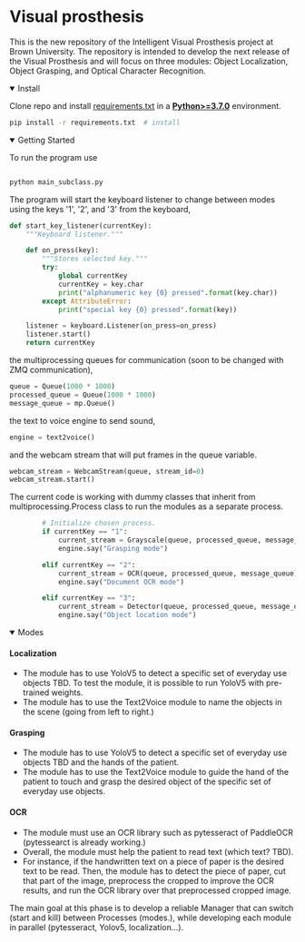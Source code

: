 # Visual prosthesis

This is the new repository of the Intelligent Visual Prosthesis project at Brown University.
The repository is intended to develop the next release of the Visual Prosthesis and will focus on three
modules: Object Localization, Object Grasping, and Optical Character Recognition.

    
<details open>
<summary>Install</summary>

Clone repo and install [requirements.txt](https://github.com/BrownVisualProsthesisProject/Visual_prosthesis/blob/main/requirements.txt) in a
[**Python>=3.7.0**](https://www.python.org/) environment.

```bash
pip install -r requirements.txt  # install
```

</details>

<details open>
<summary>Getting Started</summary>

To run the program use

```bash

python main_subclass.py

```


The program will start the keyboard listener to change between modes using the keys '1', '2', and '3' from the keyboard,


```python
def start_key_listener(currentKey):
    """Keyboard listener."""

    def on_press(key):
        """Stores selected key."""
        try:
            global currentKey
            currentKey = key.char
            print("alphanumeric key {0} pressed".format(key.char))
        except AttributeError:
            print("special key {0} pressed".format(key))

    listener = keyboard.Listener(on_press=on_press)
    listener.start()
    return currentKey
```

the multiprocessing queues for communication (soon to be changed with ZMQ communication),

```python
queue = Queue(1000 * 1000)
processed_queue = Queue(1000 * 1000)
message_queue = mp.Queue()
```

the text to voice engine to send sound,

```python
engine = text2voice()
```

and the webcam stream that will put frames in the queue variable.

```python
webcam_stream = WebcamStream(queue, stream_id=0)
webcam_stream.start()
```

The current code is working with dummy classes that inherit from multiprocessing.Process class to run the modules as a separate process.

```python
        # Initialize chosen process.
        if currentKey == "1":
            current_stream = Grayscale(queue, processed_queue, message_queue)
            engine.say("Grasping mode")

        elif currentKey == "2":
            current_stream = OCR(queue, processed_queue, message_queue)
            engine.say("Document OCR mode")

        elif currentKey == "3":
            current_stream = Detector(queue, processed_queue, message_queue)
            engine.say("Object location mode")
```

</details>

<details open>
<summary>Modes</summary>
    
#### Localization
+ The module has to use YoloV5 to detect a specific set of everyday use objects TBD. To test the module, it is possible to
run YoloV5 with pre-trained weights. 
+ The module has to use the Text2Voice module to name the objects in the scene (going from left to right.)
    
#### Grasping
+ The module has to use YoloV5 to detect a specific set of everyday use objects TBD and the hands of the patient. 
+ The module has to use the Text2Voice module to guide the hand of the patient to touch and grasp the desired object of the specific set of everyday use objects.
    
#### OCR
+ The module must use an OCR library such as pytesseract of PaddleOCR (pytessearct is already working.)
+ Overall, the module must help the patient to read text (which text? TBD).
+ For instance, if the handwritten text on a piece of paper is the desired text to be read. Then, the module has to detect the piece of paper, cut that part of the image, preprocess the cropped to improve the OCR results, and run the OCR library over that preprocessed cropped image.



The main goal at this phase is to develop a reliable Manager that can switch (start and kill) between Processes (modes.), while developing each module in parallel (pytesseract, Yolov5, localization...).     


</details>


